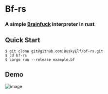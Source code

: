 # Bf-rs

### A simple [Brainfuck](https://en.wikipedia.org/wiki/Brainfuck) interpreter in rust

## Quick Start
```shell
$ git clone git@github.com:DuskyElf/bf-rs.git
$ cd bf-rs
$ cargo run --release example.bf
```

## Demo
![image](https://user-images.githubusercontent.com/91879372/235675032-27c340bf-f667-45e8-838c-cb421368643d.png)
